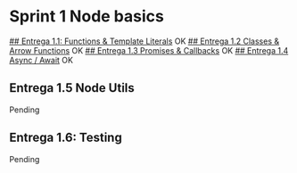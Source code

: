 # Sprint 1 Node basics

[## Entrega 1.1: Functions & Template Literals](https://github.com/danimorera/Sprint1/blob/main/Entrega1.js)
OK
[## Entrega 1.2 Classes & Arrow Functions](https://github.com/danimorera/Sprint1/blob/main/Entrega2.js)
OK
[## Entrega 1.3 Promises & Callbacks](https://github.com/danimorera/Sprint1/blob/main/Entrega3.js)
OK
[## Entrega 1.4 Async / Await](https://github.com/danimorera/Sprint1/blob/main/Entrega4.js)
OK
## Entrega 1.5 Node Utils
Pending
## Entrega 1.6: Testing
Pending